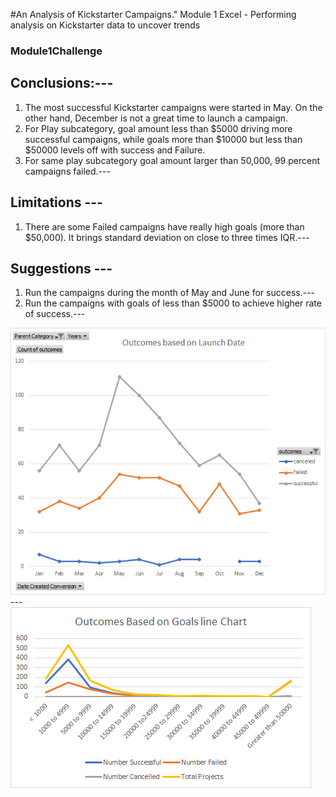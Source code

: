 #An Analysis of Kickstarter Campaigns."
Module 1 Excel - Performing analysis on Kickstarter data to uncover trends
### Module1Challenge
## Conclusions:---
1. The most successful Kickstarter campaigns were started in May. On the other hand, December is not a great time to launch a campaign.
2. For Play subcategory, goal amount less than $5000 driving more successful campaigns, while goals more than $10000 but less than $50000 levels off with success and Failure.
3. For same play subcategory goal amount larger than 50,000, 99 percent campaigns failed.---
## Limitations ---
1. There are some Failed campaigns have really high goals (more than $50,000). It brings standard deviation on close to three times IQR.---
## Suggestions ---
1. Run the campaigns during the month of May and June for success.---
2. Run the campaigns with goals of less than $5000 to achieve higher rate of success.---

![outcomesbasedonLaunchDate.png](outcomesbasedonLaunchDate.png)---
![outcomebasedongoalslinechart.png](outcomebasedongoalslinechart.png)
